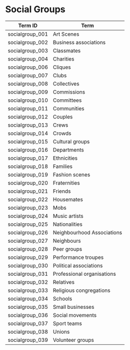 # Social Groups

| Term ID         | Term                       |
| --------------- | -------------------------- |
| socialgroup_001 | Art Scenes                 |
| socialgroup_002 | Business associations      |
| socialgroup_003 | Classmates                 |
| socialgroup_004 | Charities                  |
| socialgroup_006 | Cliques                    |
| socialgroup_007 | Clubs                      |
| socialgroup_008 | Collectives                |
| socialgroup_009 | Commissions                |
| socialgroup_010 | Committees                 |
| socialgroup_011 | Communities                |
| socialgroup_012 | Couples                    |
| socialgroup_013 | Crews                      |
| socialgroup_014 | Crowds                     |
| socialgroup_015 | Cultural groups            |
| socialgroup_016 | Departments                |
| socialgroup_017 | Ethnicities                |
| socialgroup_018 | Families                   |
| socialgroup_019 | Fashion scenes             |
| socialgroup_020 | Fraternities               |
| socialgroup_021 | Friends                    |
| socialgroup_022 | Housemates                 |
| socialgroup_023 | Mobs                       |
| socialgroup_024 | Music artists              |
| socialgroup_025 | Nationalities              |
| socialgroup_026 | Neighbourhood Associations |
| socialgroup_027 | Neighbours                 |
| socialgroup_028 | Peer groups                |
| socialgroup_029 | Performance troupes        |
| socialgroup_030 | Political associations     |
| socialgroup_031 | Professional organisations |
| socialgroup_032 | Relatives                  |
| socialgroup_033 | Religious congregations    |
| socialgroup_034 | Schools                    |
| socialgroup_035 | Small businesses           |
| socialgroup_036 | Social movements           |
| socialgroup_037 | Sport teams                |
| socialgroup_038 | Unions                     |
| socialgroup_039 | Volunteer groups           |
